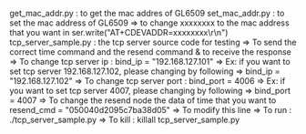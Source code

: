 get_mac_addr.py : to get the mac addres of GL6509
set_mac_addr.py : to set the mac address of GL6509
    => to change xxxxxxxx to the mac address that you want in ser.write("AT+CDEVADDR=xxxxxxxx\r\n")
tcp_server_sample.py : the tcp server source code for testing => To send the correct time command and the resend command & to receive the response
    => To change tcp server ip :
        bind_ip = "192.168.127.101"
        => Ex: if you want to set tcp server 192.168.127.102, please changing by following
            => bind_ip = "192.168.127.102"
    => To change tcp server port :
        bind_port = 4006
        => Ex: if you want to set tcp server 4007, please changing by following
            => bind_port = 4007
    => To change the resend node the data of time that you want to
        resend_cmd = "050040d2095c7ba38d05"
        => To modify this line
    => To run : ./tcp_server_sample.py
    => To kill : killall tcp_server_sample.py
